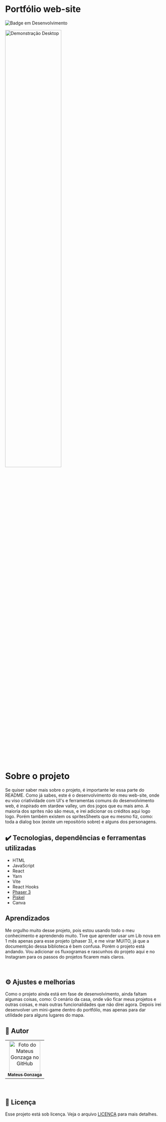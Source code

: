 # Portfólio web-site

![Badge em Desenvolvimento](http://img.shields.io/static/v1?label=STATUS&message=EM%20DESENVOLVIMENTO&color=GREEN&style=for-the-badge)

<img src="https://user-images.githubusercontent.com/97978311/211599090-89378216-e254-4e5f-91db-aecbe467ffaf.png" width=60% alt="Demonstração Desktop">

# Sobre o projeto

Se quiser saber mais sobre o projeto, é importante ler essa parte do README. Como já sabes, este é o desenvolvimento do meu web-site, onde eu viso criatividade com UI's e ferramentas comuns do desenvolvimento web,
é inspirado em stardew valley, um dos jogos que eu mais amo. A maioria dos sprites não são meus, e irei adicionar os créditos aqui logo logo. Porém também existem os spritesSheets que eu mesmo fiz, como: toda a dialog box (existe um repositório sobre) e alguns dos personagens.

## :heavy_check_mark: Tecnologias, dependências e ferramentas utilizadas

+ HTML
+ JavaScript
+ React
+ Yarn
+ Vite
+ React Hooks
+ <a href="https://phaser.io/">Phaser 3</a>
+ <a href="https://www.piskelapp.com/p/create/sprite">Piskel</a>
+ Canva

## Aprendizados

Me orgulho muito desse projeto, pois estou usando todo o meu conhecimento e aprendendo muito. Tive que aprender usar um Lib nova em 1 mês apenas para esse projeto (phaser 3),
e me virar MUITO, já que a documentção dessa biblioteca é bem confusa. Porém o projeto está andando. Vou adicionar os fluxogramas e rascunhos do projeto aqui e no Instagram para
os passos do projetos ficarem mais claros.

</br>

## :gear: Ajustes e melhorias

Como o projeto ainda está em fase de desenvolvimento, ainda faltam algumas coisas, como: O cenário da casa, onde vão ficar meus projetos e outras coisas, e mais outras funcionalidades que não direi agora.
Depois irei desenvolver um mini-game dentro do portfólio, mas apenas para dar utilidade para alguns lugares do mapa.

## :man: Autor

<table>
  <tr>
    <td align="center">
      <a href="#">
        <img src="https://avatars3.githubusercontent.com/u/97978311" width="100px;" alt="Foto do Mateus Gonzaga no GitHub"/><br>
        <sub>
          <b>Mateus Gonzaga</b>
        </sub>
      </a>
    </td>
  </tr>
</table>

<br/>

## 📝 Licença

Esse projeto está sob licença. Veja o arquivo [LICENÇA](License.md) para mais detalhes.

<br/>
